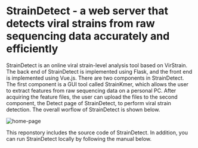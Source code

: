 # StrainDetect - a web server that detects viral strains from raw sequencing data accurately and efficiently
StrainDetect is an online viral strain-level analysis tool based on VirStrain. The back end of StrainDetect is implemented using Flask, and the front end is implemented using Vue.js. There are two components in StrainDetect. The first component is a GUI tool called StrainKmer, which allows the user to extract features from raw sequencing data on a personal PC. After acquiring the feature files, the user can upload the files to the second component, the Detect page of StrainDetect, to perform viral strain detection. The overall worflow of StrainDetect is shown below. 

![home-page](https://user-images.githubusercontent.com/22760266/208290365-a75f3e57-cc8f-4610-8205-b3e5b54421e6.png)

This reponstory includes the source code of StrainDetect. In addition, you can run StrainDetect locally by following the manual below.
